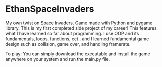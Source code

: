 # EthanSpaceInvaders
My own twist on Space Invaders. Game made with Python and pygame library. This is my first completed side project of my career! This features what I have learned so far about programming. I use OOP and its fundamentals, loops, functions, ect.. and I learned fundamental game design such as collision, game over, and handling framerate.

To play:
You can simply download the executable and install the game anywhere on your system and run the main.py file.
